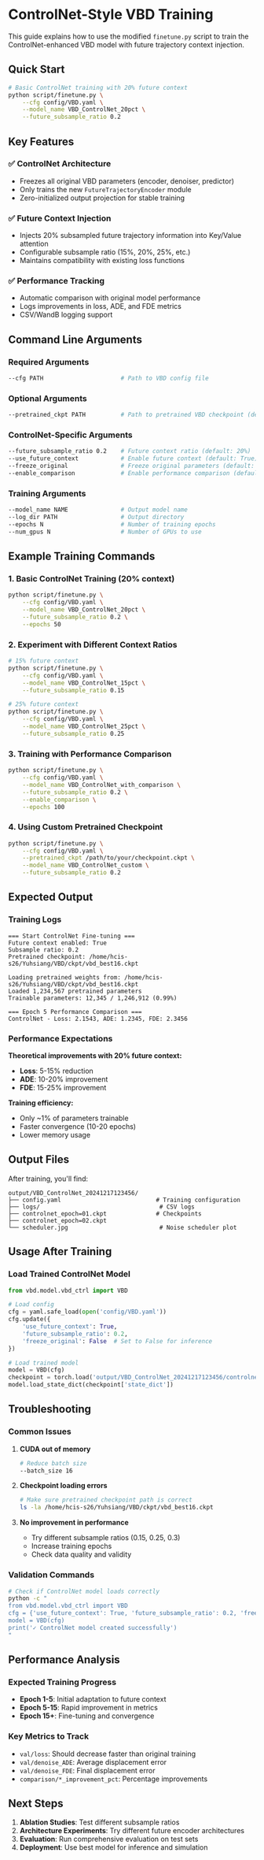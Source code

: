 # ControlNet-Style VBD Training

This guide explains how to use the modified `finetune.py` script to train the ControlNet-enhanced VBD model with future trajectory context injection.

## Quick Start

```bash
# Basic ControlNet training with 20% future context
python script/finetune.py \
    --cfg config/VBD.yaml \
    --model_name VBD_ControlNet_20pct \
    --future_subsample_ratio 0.2
```

## Key Features

### ✅ **ControlNet Architecture**
- Freezes all original VBD parameters (encoder, denoiser, predictor)
- Only trains the new `FutureTrajectoryEncoder` module
- Zero-initialized output projection for stable training

### ✅ **Future Context Injection**
- Injects 20% subsampled future trajectory information into Key/Value attention
- Configurable subsample ratio (15%, 20%, 25%, etc.)
- Maintains compatibility with existing loss functions

### ✅ **Performance Tracking**
- Automatic comparison with original model performance
- Logs improvements in loss, ADE, and FDE metrics
- CSV/WandB logging support

## Command Line Arguments

### Required Arguments
```bash
--cfg PATH                      # Path to VBD config file
```

### Optional Arguments
```bash
--pretrained_ckpt PATH          # Path to pretrained VBD checkpoint (default: /home/hcis-s26/Yuhsiang/VBD/ckpt/vbd_best16.ckpt)
```

### ControlNet-Specific Arguments
```bash
--future_subsample_ratio 0.2    # Future context ratio (default: 20%)
--use_future_context            # Enable future context (default: True)
--freeze_original               # Freeze original parameters (default: True)
--enable_comparison             # Enable performance comparison (default: False)
```

### Training Arguments
```bash
--model_name NAME               # Output model name
--log_dir PATH                  # Output directory
--epochs N                      # Number of training epochs
--num_gpus N                    # Number of GPUs to use
```

## Example Training Commands

### 1. Basic ControlNet Training (20% context)
```bash
python script/finetune.py \
    --cfg config/VBD.yaml \
    --model_name VBD_ControlNet_20pct \
    --future_subsample_ratio 0.2 \
    --epochs 50
```

### 2. Experiment with Different Context Ratios
```bash
# 15% future context
python script/finetune.py \
    --cfg config/VBD.yaml \
    --model_name VBD_ControlNet_15pct \
    --future_subsample_ratio 0.15

# 25% future context
python script/finetune.py \
    --cfg config/VBD.yaml \
    --model_name VBD_ControlNet_25pct \
    --future_subsample_ratio 0.25
```

### 3. Training with Performance Comparison
```bash
python script/finetune.py \
    --cfg config/VBD.yaml \
    --model_name VBD_ControlNet_with_comparison \
    --future_subsample_ratio 0.2 \
    --enable_comparison \
    --epochs 100
```

### 4. Using Custom Pretrained Checkpoint
```bash
python script/finetune.py \
    --cfg config/VBD.yaml \
    --pretrained_ckpt /path/to/your/checkpoint.ckpt \
    --model_name VBD_ControlNet_custom \
    --future_subsample_ratio 0.2
```

## Expected Output

### Training Logs
```
=== Start ControlNet Fine-tuning ===
Future context enabled: True
Subsample ratio: 0.2
Pretrained checkpoint: /home/hcis-s26/Yuhsiang/VBD/ckpt/vbd_best16.ckpt

Loading pretrained weights from: /home/hcis-s26/Yuhsiang/VBD/ckpt/vbd_best16.ckpt
Loaded 1,234,567 pretrained parameters
Trainable parameters: 12,345 / 1,246,912 (0.99%)

=== Epoch 5 Performance Comparison ===
ControlNet - Loss: 2.1543, ADE: 1.2345, FDE: 2.3456
```

### Performance Expectations

**Theoretical improvements with 20% future context:**
- **Loss**: 5-15% reduction
- **ADE**: 10-20% improvement
- **FDE**: 15-25% improvement

**Training efficiency:**
- Only ~1% of parameters trainable
- Faster convergence (10-20 epochs)
- Lower memory usage

## Output Files

After training, you'll find:
```
output/VBD_ControlNet_20241217123456/
├── config.yaml                           # Training configuration
├── logs/                                  # CSV logs
├── controlnet_epoch=01.ckpt              # Checkpoints
├── controlnet_epoch=02.ckpt
└── scheduler.jpg                          # Noise scheduler plot
```

## Usage After Training

### Load Trained ControlNet Model
```python
from vbd.model.vbd_ctrl import VBD

# Load config
cfg = yaml.safe_load(open('config/VBD.yaml'))
cfg.update({
    'use_future_context': True,
    'future_subsample_ratio': 0.2,
    'freeze_original': False  # Set to False for inference
})

# Load trained model
model = VBD(cfg)
checkpoint = torch.load('output/VBD_ControlNet_20241217123456/controlnet_epoch=50.ckpt')
model.load_state_dict(checkpoint['state_dict'])
```

## Troubleshooting

### Common Issues

1. **CUDA out of memory**
   ```bash
   # Reduce batch size
   --batch_size 16
   ```

2. **Checkpoint loading errors**
   ```bash
   # Make sure pretrained checkpoint path is correct
   ls -la /home/hcis-s26/Yuhsiang/VBD/ckpt/vbd_best16.ckpt
   ```

3. **No improvement in performance**
   - Try different subsample ratios (0.15, 0.25, 0.3)
   - Increase training epochs
   - Check data quality and validity

### Validation Commands

```bash
# Check if ControlNet model loads correctly
python -c "
from vbd.model.vbd_ctrl import VBD
cfg = {'use_future_context': True, 'future_subsample_ratio': 0.2, 'freeze_original': True}
model = VBD(cfg)
print('✓ ControlNet model created successfully')
"
```

## Performance Analysis

### Expected Training Progress
- **Epoch 1-5**: Initial adaptation to future context
- **Epoch 5-15**: Rapid improvement in metrics
- **Epoch 15+**: Fine-tuning and convergence

### Key Metrics to Track
- `val/loss`: Should decrease faster than original training
- `val/denoise_ADE`: Average displacement error
- `val/denoise_FDE`: Final displacement error
- `comparison/*_improvement_pct`: Percentage improvements

## Next Steps

1. **Ablation Studies**: Test different subsample ratios
2. **Architecture Experiments**: Try different future encoder architectures
3. **Evaluation**: Run comprehensive evaluation on test sets
4. **Deployment**: Use best model for inference and simulation